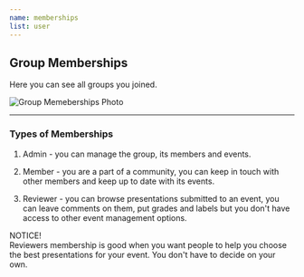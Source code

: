 ```yaml
---
name: memberships
list: user
---
```

<section>

## Group Memberships

Here you can see all groups you joined.

![Group Memeberships Photo](/images/gm.svg)

---

### Types of Memberships

1. Admin - you can manage the group, its members and events.

2. Member - you are a part of a community, you can keep in touch with other members and keep up to date with its events.

3. Reviewer - you can browse presentations submitted to an event, you can leave comments on them, put grades and labels but you don't have access to other event management options.

<article class="message is-warning">
  <div class="message-header">
    NOTICE!
  </div>
  <div class="message-body">
    Reviewers membership is good when you want people to help you choose the best presentations for your event. You don't have to decide on your own.
  </div>
</article>
</section>

